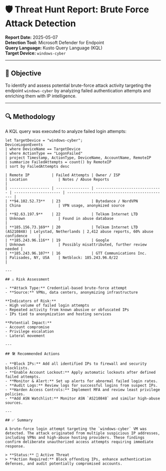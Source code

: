 # 🛡️ Threat Hunt Report: Brute Force Attack Detection

**Report Date:** 2025-05-07  
**Detection Tool:** Microsoft Defender for Endpoint  
**Query Language:** Kusto Query Language (KQL)  
**Target Device:** `windows-cyber`

---

## 🎯 Objective

To identify and assess potential brute-force attack activity targeting the endpoint `windows-cyber` by analyzing failed authentication attempts and enriching them with IP intelligence.

---

## 🔍 Methodology

A KQL query was executed to analyze failed login attempts:

```kusto
let TargetDevice = "windows-cyber";
DeviceLogonEvents
| where DeviceName == TargetDevice
| where ActionType == "LogonFailed"
| project Timestamp, ActionType, DeviceName, AccountName, RemoteIP
| summarize FailedAttempts = count() by RemoteIP
| sort by FailedAttempts desc

| Remote IP          | Failed Attempts | Owner / ISP                    | Location              | Notes / Abuse Reports                         |
| ------------------ | --------------- | ------------------------------ | --------------------- | --------------------------------------------- |
| **94.102.52.73**   | 23              | Bytedance / NordVPN            | China                 | VPN usage, anonymized source                  |
| **92.63.197.9**    | 22              | Telkom Internet LTD            | Unknown               | Found in abuse database                       |
| **185.156.73.169** | 20              | Telkom Internet LTD (AS210848) | Lelystad, Netherlands | 2,412 abuse reports, 60% abuse confidence     |
| **185.243.96.116** | 19              | Google                         | Unknown               | Possibly misattributed, further review needed |
| **185.243.96.107** | 16              | GTT Communications Inc.        | Palisades, NY, USA    | Netblock: 185.243.96.0/22                     |

---

## ⚠️ Risk Assessment

- **Attack Type:** Credential-based brute-force attempt  
- **Source:** VPNs, data centers, anonymizing infrastructure

**Indicators of Risk:**
- High volume of failed login attempts  
- Repeated activity from known abusive or obfuscated IPs  
- IPs tied to anonymization and hosting services

**Potential Impact:**
- Account compromise  
- Privilege escalation  
- Lateral movement

---

## 🛠️ Recommended Actions

- **Block IPs:** Add all identified IPs to firewall and security blocklists.  
- **Enable Account Lockout:** Apply automatic lockouts after defined failed attempts.  
- **Monitor & Alert:** Set up alerts for abnormal failed login rates.  
- **Audit Logs:** Review logs for successful logins from suspect IPs.  
- **Harden Access Controls:** Implement MFA and review least privilege policies.  
- **Add ASN Watchlist:** Monitor ASN `AS210848` and similar high-abuse sources.

---

## ✅ Summary

A brute-force login attempt targeting the `windows-cyber` VM was detected. The attack originated from multiple suspicious IP addresses, including VPNs and high-abuse hosting providers. These findings confirm deliberate unauthorized access attempts requiring immediate response.

> **Status:** 🚨 Active Threat  
> **Action Required:** Block offending IPs, enhance authentication defenses, and audit potentially compromised accounts.







